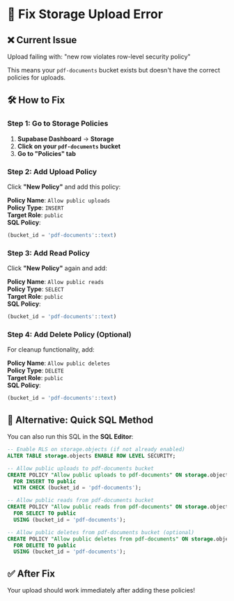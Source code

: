 # 🔧 Fix Storage Upload Error

## ❌ Current Issue
Upload failing with: "new row violates row-level security policy"

This means your `pdf-documents` bucket exists but doesn't have the correct policies for uploads.

## 🛠️ How to Fix

### Step 1: Go to Storage Policies
1. **Supabase Dashboard** → **Storage**
2. **Click on your `pdf-documents` bucket**
3. **Go to "Policies" tab**

### Step 2: Add Upload Policy
Click **"New Policy"** and add this policy:

**Policy Name**: `Allow public uploads`  
**Policy Type**: `INSERT`  
**Target Role**: `public`  
**SQL Policy**:
```sql
(bucket_id = 'pdf-documents'::text)
```

### Step 3: Add Read Policy
Click **"New Policy"** again and add:

**Policy Name**: `Allow public reads`  
**Policy Type**: `SELECT`  
**Target Role**: `public`  
**SQL Policy**:
```sql
(bucket_id = 'pdf-documents'::text)
```

### Step 4: Add Delete Policy (Optional)
For cleanup functionality, add:

**Policy Name**: `Allow public deletes`  
**Policy Type**: `DELETE`  
**Target Role**: `public`  
**SQL Policy**:
```sql
(bucket_id = 'pdf-documents'::text)
```

## 🚀 Alternative: Quick SQL Method

You can also run this SQL in the **SQL Editor**:

```sql
-- Enable RLS on storage.objects (if not already enabled)
ALTER TABLE storage.objects ENABLE ROW LEVEL SECURITY;

-- Allow public uploads to pdf-documents bucket
CREATE POLICY "Allow public uploads to pdf-documents" ON storage.objects
  FOR INSERT TO public
  WITH CHECK (bucket_id = 'pdf-documents');

-- Allow public reads from pdf-documents bucket
CREATE POLICY "Allow public reads from pdf-documents" ON storage.objects
  FOR SELECT TO public
  USING (bucket_id = 'pdf-documents');

-- Allow public deletes from pdf-documents bucket (optional)
CREATE POLICY "Allow public deletes from pdf-documents" ON storage.objects
  FOR DELETE TO public
  USING (bucket_id = 'pdf-documents');
```

## ✅ After Fix

Your upload should work immediately after adding these policies!
